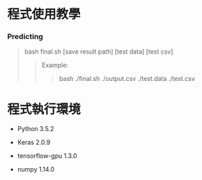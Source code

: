 # 程式使用教學

### Predicting
> bash final.sh [save result path] [test data] [test csv]
>> Example:
>>> bash ./final.sh ./output.csv ./test.data ./test.csv

# 程式執行環境
* Python 3.5.2

* Keras 2.0.9

* tensorflow-gpu 1.3.0

* numpy 1.14.0
